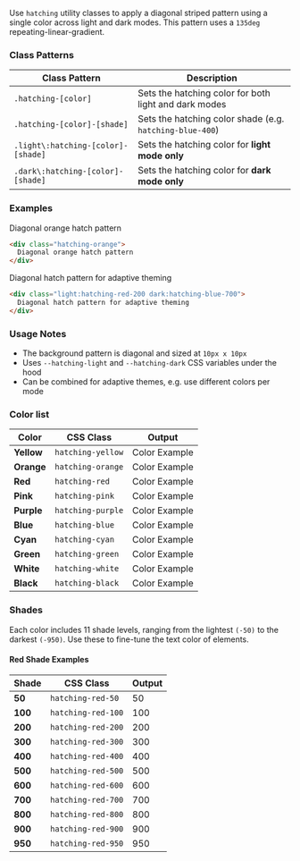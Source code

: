 Use `hatching` utility classes to apply a diagonal striped pattern using a single color across light and dark modes. This pattern uses a `135deg` repeating-linear-gradient.

### Class Patterns

| Class Pattern                      | Description                                              |
| ---------------------------------- | -------------------------------------------------------- |
| `.hatching-[color]`                | Sets the hatching color for both light and dark modes    |
| `.hatching-[color]-[shade]`        | Sets the hatching color shade (e.g. `hatching-blue-400`) |
| `.light\:hatching-[color]-[shade]` | Sets the hatching color for **light mode only**          |
| `.dark\:hatching-[color]-[shade]`  | Sets the hatching color for **dark mode only**           |



### Examples

<div class="w-fit mt-5 hatching-orange p-4 rounded">
  Diagonal orange hatch pattern
</div>


```html
<div class="hatching-orange">
  Diagonal orange hatch pattern
</div>
```

<div class="w-fit mt-5 light:hatching-red-200 dark:hatching-blue-700 p-4 rounded">
  Diagonal hatch pattern for adaptive theming
</div>


```html
<div class="light:hatching-red-200 dark:hatching-blue-700">
  Diagonal hatch pattern for adaptive theming
</div>
```


### Usage Notes

* The background pattern is diagonal and sized at `10px x 10px`
* Uses `--hatching-light` and `--hatching-dark` CSS variables under the hood
* Can be combined for adaptive themes, e.g. use different colors per mode


### Color list 

| Color | CSS Class | Output |
| --- | --- | --- |
| **Yellow**  | `hatching-yellow` | <span class="px-3 hatching-yellow">Color Example</span> |
| **Orange**  | `hatching-orange` | <span class="px-3 hatching-orange">Color Example</span> |
| **Red**     | `hatching-red`    | <span class="px-3 hatching-red">Color Example</span> |
| **Pink**    | `hatching-pink`   | <span class="px-3 hatching-pink">Color Example</span> |
| **Purple**  | `hatching-purple` | <span class="px-3 hatching-purple">Color Example</span> |
| **Blue**    | `hatching-blue`   | <span class="px-3 hatching-blue">Color Example</span> |
| **Cyan**    | `hatching-cyan`   | <span class="px-3 hatching-cyan">Color Example</span> |
| **Green**   | `hatching-green`  | <span class="px-3 hatching-green">Color Example</span> |
| **White**   | `hatching-white`  | <span class="px-3 hatching-white">Color Example</span> |
| **Black**   | `hatching-black`  | <span class="px-3 hatching-black">Color Example</span> |


### Shades

Each color includes 11 shade levels, ranging from the lightest `(-50)` to the darkest `(-950)`. Use these to fine-tune the text color of elements.



#### Red Shade Examples

| Shade | CSS Class | Output |
| --- | --- | --- |
| **50**  | `hatching-red-50`   | <span class="w-128px d-block text-center monospace rounded hatching-red-50 ">50</span> |
| **100** | `hatching-red-100`  | <span class="w-128px d-block text-center monospace rounded hatching-red-100">100</span> |
| **200** | `hatching-red-200`  | <span class="w-128px d-block text-center monospace rounded hatching-red-200">200</span> |
| **300** | `hatching-red-300`  | <span class="w-128px d-block text-center monospace rounded hatching-red-300">300</span> |
| **400** | `hatching-red-400`  | <span class="w-128px d-block text-center monospace rounded hatching-red-400">400</span> |
| **500** | `hatching-red-500`  | <span class="w-128px d-block text-center monospace rounded hatching-red-500">500</span> |
| **600** | `hatching-red-600`  | <span class="w-128px d-block text-center monospace rounded hatching-red-600">600</span> |
| **700** | `hatching-red-700`  | <span class="w-128px d-block text-center monospace rounded hatching-red-700">700</span> |
| **800** | `hatching-red-800`  | <span class="w-128px d-block text-center monospace rounded hatching-red-800">800</span> |
| **900** | `hatching-red-900`  | <span class="w-128px d-block text-center monospace rounded hatching-red-900">900</span> |
| **950** | `hatching-red-950`  | <span class="w-128px d-block text-center monospace rounded hatching-red-950">950</span> |



